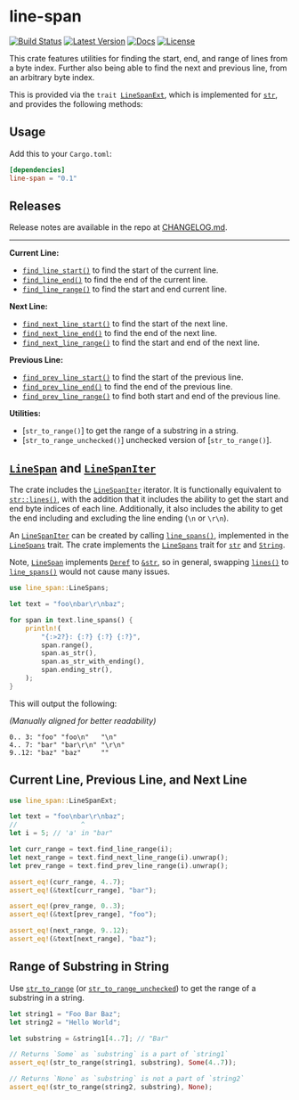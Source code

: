 # line-span

[![Build Status](https://github.com/vallentin/line-span/workflows/Rust/badge.svg)](https://github.com/vallentin/line-span/actions?query=workflow%3ARust)
[![Latest Version](https://img.shields.io/crates/v/line-span.svg)](https://crates.io/crates/line-span)
[![Docs](https://docs.rs/line-span/badge.svg)](https://docs.rs/line-span)
[![License](https://img.shields.io/github/license/vallentin/line-span.svg)](https://github.com/vallentin/line-span)

This crate features utilities for finding the start, end, and range of
lines from a byte index. Further also being able to find the next and
previous line, from an arbitrary byte index.

This is provided via the <code>trait [LineSpanExt]</code>, which is
implemented for [`str`], and provides the following methods:

## Usage

Add this to your `Cargo.toml`:

```toml
[dependencies]
line-span = "0.1"
```

## Releases

Release notes are available in the repo at [CHANGELOG.md].

-----

**Current Line:**

- [`find_line_start()`](https://docs.rs/line-span/*/line_span/trait.LineSpanExt.html#tymethod.find_line_start) to find the start of the current line.
- [`find_line_end()`](https://docs.rs/line-span/*/line_span/trait.LineSpanExt.html#tymethod.find_line_end) to find the end of the current line.
- [`find_line_range()`](https://docs.rs/line-span/*/line_span/trait.LineSpanExt.html#tymethod.find_line_range) to find the start and end current line.

**Next Line:**

- [`find_next_line_start()`](https://docs.rs/line-span/*/line_span/trait.LineSpanExt.html#tymethod.find_next_line_start) to find the start of the next line.
- [`find_next_line_end()`](https://docs.rs/line-span/*/line_span/trait.LineSpanExt.html#tymethod.find_next_line_end) to find the end of the next line.
- [`find_next_line_range()`](https://docs.rs/line-span/*/line_span/trait.LineSpanExt.html#tymethod.find_next_line_range) to find the start and end of the next line.

**Previous Line:**

- [`find_prev_line_start()`](https://docs.rs/line-span/*/line_span/trait.LineSpanExt.html#tymethod.find_prev_line_start) to find the start of the previous line.
- [`find_prev_line_end()`](https://docs.rs/line-span/*/line_span/trait.LineSpanExt.html#tymethod.find_prev_line_end) to find the end of the previous line.
- [`find_prev_line_range()`](https://docs.rs/line-span/*/line_span/trait.LineSpanExt.html#tymethod.find_prev_line_range) to find both start and end of the previous line.

**Utilities:**

- [`str_to_range()`] to get the range of a substring in a string.
- [`str_to_range_unchecked()`] unchecked version of [`str_to_range()`].

[`str_to_range`]: https://docs.rs/line-span/*/line_span/fn.str_to_range.html
[`str_to_range_unchecked`]: https://docs.rs/line-span/*/line_span/fn.str_to_range_unchecked.html

## [`LineSpan`] and [`LineSpanIter`]

The crate includes the [`LineSpanIter`] iterator. It is functionally equivalent to [`str::lines()`],
with the addition that it includes the ability to get the start and end byte indices of each line.
Additionally, it also includes the ability to get the end including and excluding the line ending (`\n` or `\r\n`).

An [`LineSpanIter`] can be created by calling [`line_spans()`](https://docs.rs/line-span/*/line_span/trait.LineSpans.html#tymethod.line_spans), implemented in the [`LineSpans`] trait. The crate implements the [`LineSpans`] trait for [`str`] and [`String`].

Note, [`LineSpan`] implements [`Deref`] to [`&str`], so in general,
swapping [`lines()`] to [`line_spans()`] would not cause many issues.

```rust
use line_span::LineSpans;

let text = "foo\nbar\r\nbaz";

for span in text.line_spans() {
    println!(
        "{:>2?}: {:?} {:?} {:?}",
        span.range(),
        span.as_str(),
        span.as_str_with_ending(),
        span.ending_str(),
    );
}
```

This will output the following:

_(Manually aligned for better readability)_

```text
0.. 3: "foo" "foo\n"   "\n"
4.. 7: "bar" "bar\r\n" "\r\n"
9..12: "baz" "baz"     ""
```

## Current Line, Previous Line, and Next Line

```rust
use line_span::LineSpanExt;

let text = "foo\nbar\r\nbaz";
//                ^
let i = 5; // 'a' in "bar"

let curr_range = text.find_line_range(i);
let next_range = text.find_next_line_range(i).unwrap();
let prev_range = text.find_prev_line_range(i).unwrap();

assert_eq!(curr_range, 4..7);
assert_eq!(&text[curr_range], "bar");

assert_eq!(prev_range, 0..3);
assert_eq!(&text[prev_range], "foo");

assert_eq!(next_range, 9..12);
assert_eq!(&text[next_range], "baz");
```

## Range of Substring in String

Use [`str_to_range`] (or [`str_to_range_unchecked`]) to get the
range of a substring in a string.

```rust
let string1 = "Foo Bar Baz";
let string2 = "Hello World";

let substring = &string1[4..7]; // "Bar"

// Returns `Some` as `substring` is a part of `string1`
assert_eq!(str_to_range(string1, substring), Some(4..7));

// Returns `None` as `substring` is not a part of `string2`
assert_eq!(str_to_range(string2, substring), None);
```

[CHANGELOG.md]: CHANGELOG.md

[LineSpanExt]: https://docs.rs/line-span/*/line_span/trait.LineSpanExt.html
[`LineSpan`]: https://docs.rs/line-span/*/line_span/struct.LineSpan.html
[`LineSpanIter`]: https://docs.rs/line-span/*/line_span/struct.LineSpanIter.html
[`LineSpans`]: https://docs.rs/line-span/*/line_span/trait.LineSpans.html
[`line_spans()`]: https://docs.rs/line-span/*/line_span/trait.LineSpans.html#tymethod.line_spans
[`Deref`]: https://doc.rust-lang.org/stable/std/ops/trait.Deref.html

[`str`]: https://doc.rust-lang.org/stable/std/primitive.str.html
[`&str`]: https://doc.rust-lang.org/stable/std/primitive.str.html
[`lines()`]: https://doc.rust-lang.org/stable/std/primitive.str.html#method.lines
[`str::lines()`]: https://doc.rust-lang.org/stable/std/primitive.str.html#method.lines

[`String`]: https://doc.rust-lang.org/stable/std/string/struct.String.html
